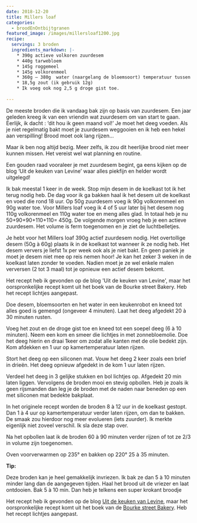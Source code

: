 ```yaml
---
date: 2018-12-20
title: Millers loaf
categories:
  - broodEnOntbijtgranen
featured_image: /images/millersloaf1200.jpg
recipe:
  servings: 3 broden
  ingredients_markdown: |-
    * 390g actieve volkoren zuurdesem
    * 440g tarwebloem    * 145g roggemeel    * 145g volkorenmeel    * 360g – 380g  water (naargelang de bloemsoort) temperatuur tussen de 20° en 25°    * 18,5g zout (ik gebruik 12g)    * Ik voeg ook nog 2,5 g droge gist toe.   
---
```

De meeste broden die ik vandaag bak zijn op basis van zuurdesem.Een jaar geleden kreeg ik van een vriendin wat zuurdesem om van start te gaan.Eerlijk, ik dacht : ‘dit hou ik geen maand vol!’Je moet het deeg voeden. Als je niet regelmatig bakt moet je zuurdesem weggooien en ik heb een hekel aan verspilling! Brood moet ook lang rijzen…Maar ik ben nog altijd bezig. Meer zelfs, ik zou dit heerlijke brood niet meer kunnen missen.Het vereist wel wat planning en routine.Een gouden raad vooraleer je met zuurdesem begint, ga eens kijken op de blog ‘Uit de keuken van Levine’ waar alles piekfijn en helder wordt uitgelegd!Ik bak meestal 1 keer in de week. Stop mijn desem in de koelkast tot ik het terug nodig heb. De dag voor ik ga bakken haal ik het desem uit de koelkast en voed die rond 18 uur. Op 50g zuurdesem voeg ik  90g volkorenmeel en 90g water toe.Voor Millers loaf voeg ik 4 of 5 uur later bij het desem nog 110g volkorenmeel en 110g water toe en meng alles glad.In totaal heb je nu 50+90+90+110+110= 450g.De volgende morgen vroeg heb je een actieve zuurdesem. Het volume is ferm toegenomen en je ziet de luchtbelletjes.Je hebt voor het Millers loaf 390g actief zuurdesem nodig. Het overtollige desem (50g à 60g) plaats ik in de koelkast tot wanneer ik ze nodig heb.Het desem ververs je liefst 1x per week ook als je niet bakt.En geen paniek je moet je desem niet mee op reis nemen hoor!Je kan het zeker 3 weken in de koelkast laten zonder te voeden. Nadien moet je ze wel enkele malen verversen (2 tot 3 maal) tot je opnieuw een actief desem bekomt.Het recept  heb ik gevonden op de blog 'Uit de keuken van Levine', maar het oorspronkelijke recept komt uit het boek van de Bourke street Bakery.Heb het recept lichtjes aangepast.

<!--more-->

Doe desem, bloemsoorten en het water in een keukenrobot en kneed tot alles goed is gemengd (ongeveer 4 minuten).Laat het deeg afgedekt 20 à 30 minuten rusten.Voeg het zout en de droge gist toe en kneed tot een soepel deeg (6 à 10 minuten).Neem een kom en smeer die lichtjes in met zonnebloemolie. Doe het deeg hierin en draai 1keer om zodat alle kanten met de olie bedekt zijn.Kom afdekken en 1 uur op kamertemperatuur laten rijzen.Stort het deeg op een siliconen mat. Vouw het deeg 2 keer zoals een brief in drieën. Het deeg opnieuw afgedekt in de kom 1 uur laten rijzen.Verdeel het deeg in 3 gelijke stukken en bol lichtjes op. Afgedekt 20 min laten liggen.Vervolgens de broden mooi en stevig opbollen.Heb je zoals ik geen rijsmanden dan leg je de broden met de naden naar beneden op een met siliconen mat bedekte bakplaat. In het originele recept worden de broden 8 à 12 uur in de koelkast gestopt. Dan 1 à 4 uur op kamertemperatuur verder laten rijzen, om dan te bakken. De smaak zou hierdoor nog meer evolueren (iets zuurder). Ik merkte eigenlijk niet zoveel verschil.
Ik sla deze stap over. Na het opbollen laat ik de broden 60 à 90 minuten verder rijzen of tot ze 2/3 in volume zijn toegenomen.Oven voorverwarmen op 235° en bakken op 220° 25 à 35 minuten.

<b>Tip: </b>

Deze broden kan je heel gemakkelijk invriezen. Ik bak ze dan 5 à 10 minuten minder lang dan de aangegeven tijden.Haal het brood uit de vriezer en laat ontdooien.Bak 5 à 10 min. Dan heb je telkens een super krokant broodjeHet recept  heb ik gevonden op de blog [Uit de keuken van Levine](https://uitdekeukenvanarden.blogspot.com/2012/04/hoe-maak-je-zuurdesem.html), maar het oorspronkelijke recept komt uit het boek van de [Bourke street Bakery](https://bourkestreetbakery.com.au).Heb het recept lichtjes aangepast.




